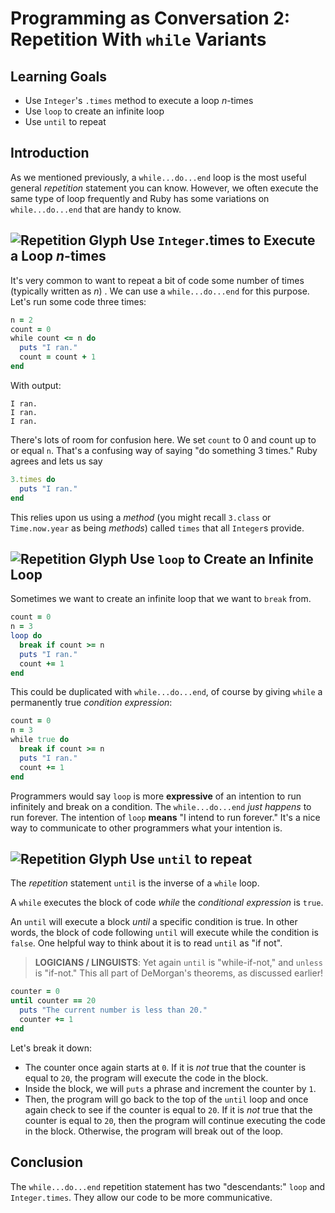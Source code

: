 # Programming as Conversation 2: Repetition With `while` Variants

## Learning Goals

* Use `Integer`'s `.times` method to execute a loop _n_-times
* Use `loop` to create an infinite loop
* Use `until` to repeat

## Introduction

As we mentioned previously, a `while...do...end` loop is the most useful
general _repetition_ statement you can know. However, we often execute the same
type of loop frequently and Ruby has some variations on `while...do...end` that
are handy to know.

## ![Repetition Glyph](https://curriculum-content.s3.amazonaws.com/programming-univbasics-2/sequence-and-comments/Repetition_mini.png) Use `Integer`.times to Execute a Loop _n_-times

It's very common to want to repeat a bit of code some number of times
(typically written as _n_) . We can use a `while...do...end` for this purpose.
Let's run some code three times:

```ruby
n = 2
count = 0
while count <= n do
  puts "I ran."
  count = count + 1
end
```

With output:

```text
I ran.
I ran.
I ran.
```

There's lots of room for confusion here. We set `count` to 0 and count up to or
equal `n`. That's a confusing way of saying "do something 3 times." Ruby agrees
and lets us say

```ruby
3.times do
  puts "I ran."
end
```

This relies upon us using a _method_ (you might recall `3.class` or
`Time.now.year` as being _methods_) called `times` that all `Integer`s provide.

## ![Repetition Glyph](https://curriculum-content.s3.amazonaws.com/programming-univbasics-2/sequence-and-comments/Repetition_mini.png) Use `loop` to Create an Infinite Loop

Sometimes we want to create an infinite loop that we want to `break` from.

```ruby
count = 0
n = 3
loop do
  break if count >= n
  puts "I ran."
  count += 1
end
```

This could be duplicated with `while...do...end`, of course by giving `while` a
permanently true _condition expression_:

```ruby
count = 0
n = 3
while true do
  break if count >= n
  puts "I ran."
  count += 1
end
```

Programmers would say `loop` is more **expressive** of an intention to run
infinitely and break on a condition. The  `while...do...end` _just happens_ to
run forever. The intention of `loop` **means** "I intend to run forever." It's
a nice way to communicate to other programmers what your intention is.

## ![Repetition Glyph](https://curriculum-content.s3.amazonaws.com/programming-univbasics-2/sequence-and-comments/Repetition_mini.png) Use `until` to repeat

The _repetition_ statement `until` is the inverse of a `while` loop.

A `while` executes the block of code _while_ the _conditional expression_ is
`true`.

An `until` will execute a block _until_ a specific condition is true. In other
words, the block of code following `until` will execute while the condition is
`false`. One helpful way to think about it is to read `until` as "if not".

> **LOGICIANS / LINGUISTS**: Yet again `until` is "while-if-not," and `unless`
> is "if-not." This all part of DeMorgan's theorems, as discussed earlier!

```ruby
counter = 0
until counter == 20
  puts "The current number is less than 20."
  counter += 1
end
```

Let's break it down:

* The counter once again starts at `0`. If it is *not* true that the counter is
  equal to `20`, the program will execute the code in the block.
* Inside the block, we will `puts` a phrase and increment the counter by `1`.
* Then, the program will go back to the top of the `until` loop and once again
  check to see if the counter is equal to `20`. If it is *not* true that the
  counter is equal to `20`, then the program will continue executing the code in
  the block. Otherwise, the program will break out of the loop.

## Conclusion

The `while...do...end` repetition statement has two "descendants:" `loop` and
`Integer.times`. They allow our code to be more communicative.
